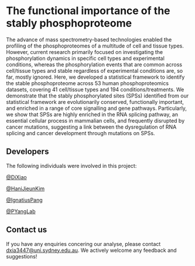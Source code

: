 # The functional importance of the stably phosphoproteome

The advance of mass spectrometry-based technologies enabled the profiling of the phosphoproteomes of a multitude of cell and tissue types. However, current research primarily focused on investigating the phosphorylation dynamics in specific cell types and experimental conditions, whereas the phosphorylation events that are common across cell/tissue types and stable regardless of experimental conditions are, so far, mostly ignored. Here, we developed a statistical framework to identify the stable phosphoproteome across 53 human phosphoproteomics datasets, covering 41 cell/tissue types and 194 conditions/treatments. We demonstrate that the stably phosphorylated sites (SPSs) identified from our statistical framework are evolutionarily conserved, functionally important, and enriched in a range of core signalling and gene pathways. Particularly, we show that SPSs are highly enriched in the RNA splicing pathway, an essential cellular process in mammalian cells, and frequently disrupted by cancer mutations, suggesting a link between the dysregulation of RNA splicing and cancer development through mutations on SPSs.

## Developers
The following individuals were involved in this project:

[@DiXiao](https://github.com/DiXiao3447)

[@HaniJieunKim](https://github.com/HaniJieunKim)

[@IgnatiusPang](https://github.com/IgnatiusPang/)

[@PYangLab](https://github.com/PYangLab)

## Contact us
If you have any enquiries concering our analyse, please contact dxia3447@uni.sydney.edu.au. We actively welcome any feedback and suggestions!
